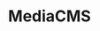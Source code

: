 ---
draft: false
title: MediaCMS
content:
  id: mediacms
  name: MediaCMS
  website: https://mediacms.io/
  short_description: MediaCMS is a fully featured open-source video and media CMS.
---